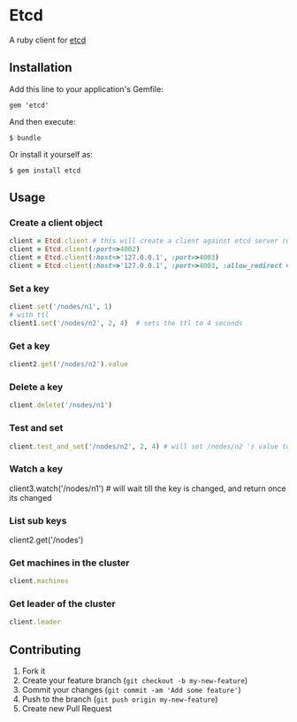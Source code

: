 # Etcd

A ruby client for [etcd](https://github.com/coreos/etcd)
## Installation

Add this line to your application's Gemfile:

    gem 'etcd'

And then execute:

    $ bundle

Or install it yourself as:

    $ gem install etcd

## Usage
### Create a client object
```ruby
client = Etcd.client # this will create a client against etcd server running on localhost on port 4001
client = Etcd.client(:port=>4002)
client = Etcd.client(:host=>'127.0.0.1', :port=>4003)
client = Etcd.client(:host=>'127.0.0.1', :port=>4003, :allow_redirect => false) # wont let you run sensitive commands on non-leader machines, default is true
```
### Set a key
```ruby
client.set('/nodes/n1', 1)
# with ttl
client1.set('/nodes/n2', 2, 4)  # sets the ttl to 4 seconds
```
### Get a key
```ruby
client2.get('/nodes/n2').value

```
### Delete a key
```ruby
client.delete('/nodes/n1')
```

### Test and set
```ruby
client.test_and_set('/nodes/n2', 2, 4) # will set /nodes/n2 's value to 2 only if its previous value was 4

```

### Watch a key
client3.watch('/nodes/n1') # will wait till the key is changed, and return once its changed

### List sub keys
client2.get('/nodes')

### Get machines in the cluster
```ruby
client.machines
```

### Get leader of the cluster
```ruby
client.leader
```


## Contributing

1. Fork it
2. Create your feature branch (`git checkout -b my-new-feature`)
3. Commit your changes (`git commit -am 'Add some feature'`)
4. Push to the branch (`git push origin my-new-feature`)
5. Create new Pull Request
